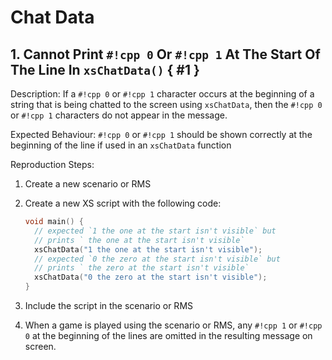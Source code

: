 # Chat Data

## 1. Cannot Print `#!cpp 0` Or `#!cpp 1` At The Start Of The Line In `xsChatData()` { #1 }

Description: If a `#!cpp 0` or `#!cpp 1` character occurs at the beginning of a string that is being chatted to the screen using `xsChatData`, then the `#!cpp 0` or `#!cpp 1` characters do not appear in the message.

Expected Behaviour: `#!cpp 0` or `#!cpp 1` should be shown correctly at the beginning of the line if used in an `xsChatData` function

Reproduction Steps:

1. Create a new scenario or RMS
2. Create a new XS script with the following code:

    ```cpp
    void main() {
      // expected `1 the one at the start isn't visible` but
      // prints ` the one at the start isn't visible`
      xsChatData("1 the one at the start isn't visible");
      // expected `0 the zero at the start isn't visible` but
      // prints ` the zero at the start isn't visible`
      xsChatData("0 the zero at the start isn't visible");
    }

    ```

3. Include the script in the scenario or RMS
4. When a game is played using the scenario or RMS, any `#!cpp 1` or `#!cpp 0` at the beginning of the lines are omitted in the resulting message on screen.
